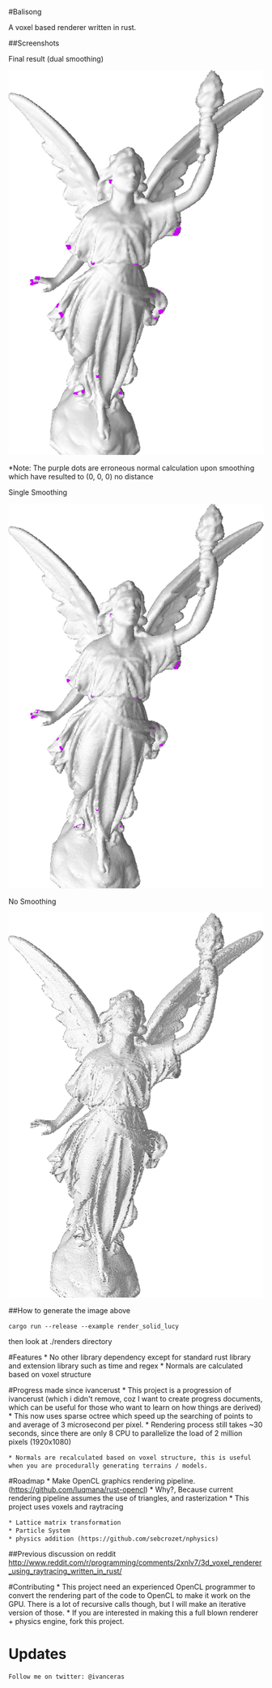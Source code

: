 #Balisong

A voxel based renderer written in rust.


##Screenshots

	
Final result (dual smoothing)

![](https://raw.githubusercontent.com/ivanceras/balisong/master/screenshots/dual_smooth.png)


*Note: The purple dots are erroneous normal calculation upon smoothing which have resulted to (0, 0, 0) no distance



Single Smoothing

![](https://raw.githubusercontent.com/ivanceras/balisong/master/screenshots/single_smooth.png)




No Smoothing

![](https://raw.githubusercontent.com/ivanceras/balisong/master/screenshots/no_smoothing.png)

##How to generate the image above
	
```
cargo run --release --example render_solid_lucy

```

then look at ./renders directory


#Features
	* No other library dependency except for standard rust library and extension library such as time and regex
	* Normals are calculated based on voxel structure


#Progress made since ivancerust
	* This project is a progression of ivancerust (which i didn't remove, coz I want to create progress documents, which can be useful for those who want to learn on how things are derived)
	* This now uses sparse octree which speed up the searching of points to and average of 3 microsecond per pixel.
		* Rendering process still takes ~30 seconds, since there are only 8 CPU to parallelize the load of 2 million pixels (1920x1080)
	
	* Normals are recalculated based on voxel structure, this is useful when you are procedurally generating terrains / models.
	

#Roadmap
	* Make OpenCL graphics rendering pipeline. (https://github.com/luqmana/rust-opencl)
		* Why?, Because current rendering pipeline assumes the use of triangles, and rasterization
		* This project uses voxels and raytracing
			
	* Lattice matrix transformation
	* Particle System
	* physics addition (https://github.com/sebcrozet/nphysics)


##Previous discussion on reddit
	http://www.reddit.com/r/programming/comments/2xnlv7/3d_voxel_renderer_using_raytracing_written_in_rust/



#Contributing
	* This project need an experienced OpenCL programmer to convert the rendering part of the code to OpenCL to make it work on the GPU. There is a lot of recursive calls though, but I will make an iterative version of those.
	* If you are interested in making this a full blown renderer + physics engine, fork this project.

	
# Updates
	Follow me on twitter: @ivanceras